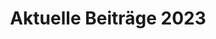 ---
title: Aktuelle Beiträge 2023
menu:
  main:
    parent: Aktuelles
    weight: 2023
    name: "2023"
---